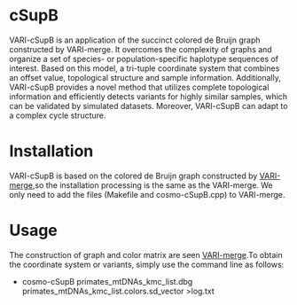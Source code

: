 # cSupB
VARI-cSupB is an application of the succinct colored de Bruijn graph constructed by VARI-merge. It overcomes the complexity of graphs and organize a set of species- or population-specific haplotype sequences of interest. Based on this model, a tri-tuple coordinate system that combines an offset value, topological structure and sample information. Additionally, VARI-cSupB provides a novel method that utilizes complete topological information and efficiently detects variants for highly similar samples, which can be validated by simulated datasets. Moreover, VARI-cSupB can adapt to a complex cycle structure.

# Installation
VARI-cSupB is based on the colored de Bruijn graph constructed by [VARI-merge](https://github.com/cosmo-team/cosmo/tree/VARI-merge),so the installation processing is the same as the VARI-merge. We only need to add the files (Makefile and cosmo-cSupB.cpp) to VARI-merge.

# Usage
The construction of graph and color matrix are seen  [VARI-merge](https://github.com/cosmo-team/cosmo/tree/VARI-merge).To obtain the coordinate system or variants, simply use the command line as follows:<tab>
* cosmo-cSupB primates_mtDNAs_kmc_list.dbg primates_mtDNAs_kmc_list.colors.sd_vector >log.txt
